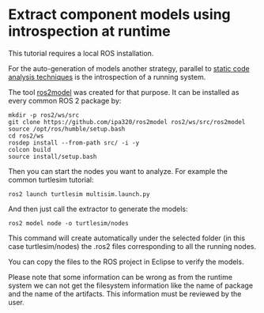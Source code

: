 # Extract component models using introspection at runtime

This tutorial requires a local ROS installation.

For the auto-generation of models another strategy, parallel to [static code analysis techniques](StaticCodeAnalyis.md) is the introspection of a running system.

The tool [ros2model](https://github.com/ipa320/ros2model) was created for that purpose. It can be installed as every common ROS 2 package by:

```
mkdir -p ros2/ws/src
git clone https://github.com/ipa320/ros2model ros2/ws/src/ros2model
source /opt/ros/humble/setup.bash
cd ros2/ws
rosdep install --from-path src/ -i -y
colcon build
source install/setup.bash
```

Then you can start the nodes you want to analyze. For example the common turtlesim tutorial:
```
ros2 launch turtlesim multisim.launch.py
```

And then just call the extractor to generate the models:
```
ros2 model node -o turtlesim/nodes
```
This command will create automatically under the selected folder (in this case turtlesim/nodes) the .ros2 files corresponding to all the running nodes. 


You can copy the files to the ROS project in Eclipse to verify the models.

Please note that some information can be wrong as from the runtime system we can not get the filesystem information like the name of package and the name of the artifacts. This information must be reviewed by the user.